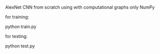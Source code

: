 AlexNet CNN from scratch using with computational graphs only NumPy


for training:

python train.py

for testing:

python test.py
